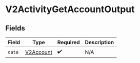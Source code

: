 # V2ActivityGetAccountOutput


## Fields

| Field                                         | Type                                          | Required                                      | Description                                   |
| --------------------------------------------- | --------------------------------------------- | --------------------------------------------- | --------------------------------------------- |
| `data`                                        | [V2Account](../../models/shared/V2Account.md) | :heavy_check_mark:                            | N/A                                           |